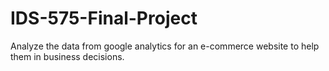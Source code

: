 # IDS-575-Final-Project
Analyze the data  from google analytics for an e-commerce website to help them in business decisions. 
